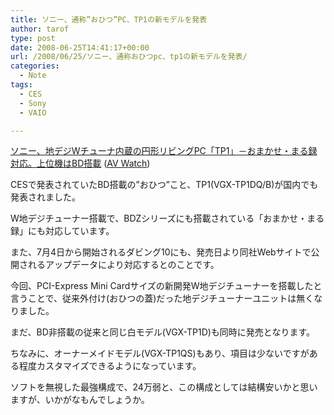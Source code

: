 ```yaml
---
title: ソニー、通称”おひつ”PC、TP1の新モデルを発表
author: tarof
type: post
date: 2008-06-25T14:41:17+00:00
url: /2008/06/25/ソニー、通称おひつpc、tp1の新モデルを発表/
categories:
  - Note
tags:
  - CES
  - Sony
  - VAIO

---
```

[ソニー、地デジWチューナ内蔵の円形リビングPC「TP1」－おまかせ・まる録対応。上位機はBD搭載][1] ([AV Watch][2])

CESで発表されていたBD搭載の&#8221;おひつ&#8221;こと、TP1(VGX-TP1DQ/B)が国内でも発表されました。
  
W地デジチューナー搭載で、BDZシリーズにも搭載されている「おまかせ・まる録」にも対応しています。
  
また、7月4日から開始されるダビング10にも、発売日より同社Webサイトで公開されるアップデータにより対応するとのことです。
  
今回、PCI-Express Mini Cardサイズの新開発W地デジチューナーを搭載したと言うことで、従来外付け(おひつの蓋)だった地デジチューナーユニットは無くなりました。

まだ、BD非搭載の従来と同じ白モデル(VGX-TP1D)も同時に発売となります。

ちなみに、オーナーメイドモデル(VGX-TP1QS)もあり、項目は少ないですがある程度カスタマイズできるようになっています。
  
ソフトを無視した最強構成で、24万弱と、この構成としては結構安いかと思いますが、いかがなもんでしょうか。

 [1]: http://www.watch.impress.co.jp/av/docs/20080625/sony1.htm
 [2]: http://www.watch.impress.co.jp/av/